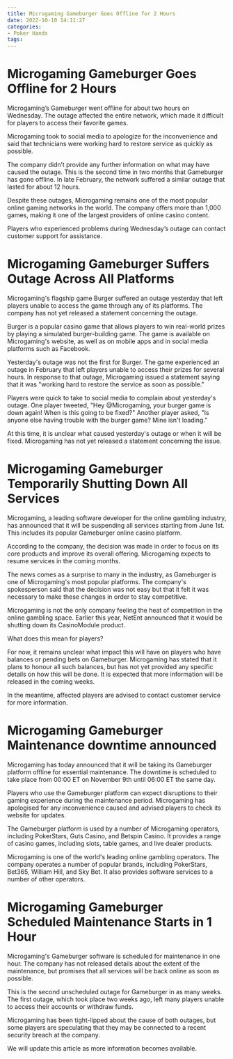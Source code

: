 ```yaml
---
title: Microgaming Gameburger Goes Offline for 2 Hours
date: 2022-10-10 14:11:27
categories:
- Poker Hands
tags:
---
```



#  Microgaming Gameburger Goes Offline for 2 Hours

 Microgaming’s Gameburger went offline for about two hours on Wednesday. The outage affected the entire network, which made it difficult for players to access their favorite games.

Microgaming took to social media to apologize for the inconvenience and said that technicians were working hard to restore service as quickly as possible.

The company didn’t provide any further information on what may have caused the outage. This is the second time in two months that Gameburger has gone offline. In late February, the network suffered a similar outage that lasted for about 12 hours.

Despite these outages, Microgaming remains one of the most popular online gaming networks in the world. The company offers more than 1,000 games, making it one of the largest providers of online casino content.

Players who experienced problems during Wednesday’s outage can contact customer support for assistance.

#  Microgaming Gameburger Suffers Outage Across All Platforms

Microgaming's flagship game Burger suffered an outage yesterday that left players unable to access the game through any of its platforms. The company has not yet released a statement concerning the outage.

Burger is a popular casino game that allows players to win real-world prizes by playing a simulated burger-building game. The game is available on Microgaming's website, as well as on mobile apps and in social media platforms such as Facebook.

Yesterday's outage was not the first for Burger. The game experienced an outage in February that left players unable to access their prizes for several hours. In response to that outage, Microgaming issued a statement saying that it was "working hard to restore the service as soon as possible."

Players were quick to take to social media to complain about yesterday's outage. One player tweeted, "Hey @Microgaming, your burger game is down again! When is this going to be fixed?" Another player asked, "Is anyone else having trouble with the burger game? Mine isn't loading."

At this time, it is unclear what caused yesterday's outage or when it will be fixed. Microgaming has not yet released a statement concerning the issue.

#  Microgaming Gameburger Temporarily Shutting Down All Services

Microgaming, a leading software developer for the online gambling industry, has announced that it will be suspending all services starting from June 1st. This includes its popular Gameburger online casino platform.

According to the company, the decision was made in order to focus on its core products and improve its overall offering. Microgaming expects to resume services in the coming months.

The news comes as a surprise to many in the industry, as Gameburger is one of Microgaming's most popular platforms. The company's spokesperson said that the decision was not easy but that it felt it was necessary to make these changes in order to stay competitive.

Microgaming is not the only company feeling the heat of competition in the online gambling space. Earlier this year, NetEnt announced that it would be shutting down its CasinoModule product.

What does this mean for players?

For now, it remains unclear what impact this will have on players who have balances or pending bets on Gameburger. Microgaming has stated that it plans to honour all such balances, but has not yet provided any specific details on how this will be done. It is expected that more information will be released in the coming weeks.

In the meantime, affected players are advised to contact customer service for more information.

#  Microgaming Gameburger Maintenance downtime announced

Microgaming has today announced that it will be taking its Gameburger platform offline for essential maintenance. The downtime is scheduled to take place from 00:00 ET on November 9th until 06:00 ET the same day.

Players who use the Gameburger platform can expect disruptions to their gaming experience during the maintenance period. Microgaming has apologised for any inconvenience caused and advised players to check its website for updates.

The Gameburger platform is used by a number of Microgaming operators, including PokerStars, Guts Casino, and Betspin Casino. It provides a range of casino games, including slots, table games, and live dealer products.

Microgaming is one of the world's leading online gambling operators. The company operates a number of popular brands, including PokerStars, Bet365, William Hill, and Sky Bet. It also provides software services to a number of other operators.

#  Microgaming Gameburger Scheduled Maintenance Starts in 1 Hour

Microgaming's Gameburger software is scheduled for maintenance in one hour. The company has not released details about the extent of the maintenance, but promises that all services will be back online as soon as possible.

This is the second unscheduled outage for Gameburger in as many weeks. The first outage, which took place two weeks ago, left many players unable to access their accounts or withdraw funds.

Microgaming has been tight-lipped about the cause of both outages, but some players are speculating that they may be connected to a recent security breach at the company.

We will update this article as more information becomes available.